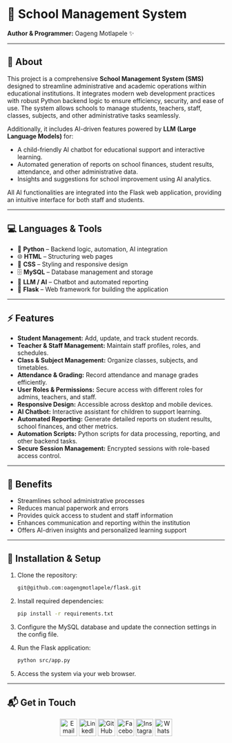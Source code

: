 # 🚀 School Management System

**Author & Programmer:** Oageng Motlapele ✨

---

## 📝 About

This project is a comprehensive **School Management System (SMS)** designed to streamline administrative and academic operations within educational institutions. It integrates modern web development practices with robust Python backend logic to ensure efficiency, security, and ease of use. The system allows schools to manage students, teachers, staff, classes, subjects, and other administrative tasks seamlessly.

Additionally, it includes AI-driven features powered by **LLM (Large Language Models)** for:

* A child-friendly AI chatbot for educational support and interactive learning.
* Automated generation of reports on school finances, student results, attendance, and other administrative data.
* Insights and suggestions for school improvement using AI analytics.

All AI functionalities are integrated into the Flask web application, providing an intuitive interface for both staff and students.

---

## 💻 Languages & Tools

* 🐍 **Python** – Backend logic, automation, AI integration
* 🌐 **HTML** – Structuring web pages
* 🎨 **CSS** – Styling and responsive design
* 🗄️ **MySQL** – Database management and storage
* 🤖 **LLM / AI** – Chatbot and automated reporting
* 🔧 **Flask** – Web framework for building the application

---

## ⚡ Features

* **Student Management:** Add, update, and track student records.
* **Teacher & Staff Management:** Maintain staff profiles, roles, and schedules.
* **Class & Subject Management:** Organize classes, subjects, and timetables.
* **Attendance & Grading:** Record attendance and manage grades efficiently.
* **User Roles & Permissions:** Secure access with different roles for admins, teachers, and staff.
* **Responsive Design:** Accessible across desktop and mobile devices.
* **AI Chatbot:** Interactive assistant for children to support learning.
* **Automated Reporting:** Generate detailed reports on student results, school finances, and other metrics.
* **Automation Scripts:** Python scripts for data processing, reporting, and other backend tasks.
* **Secure Session Management:** Encrypted sessions with role-based access control.

---

## 🚀 Benefits

* Streamlines school administrative processes
* Reduces manual paperwork and errors
* Provides quick access to student and staff information
* Enhances communication and reporting within the institution
* Offers AI-driven insights and personalized learning support

---

## 🔧 Installation & Setup

1. Clone the repository:

   ```bash
   git@github.com:oagengmotlapele/flask.git
   ```
2. Install required dependencies:

   ```bash
   pip install -r requirements.txt
   ```
3. Configure the MySQL database and update the connection settings in the config file.
4. Run the Flask application:

   ```bash
   python src/app.py
   ```
5. Access the system via your web browser.

---
## 📬 Get in Touch  
<p align="center">
  <a href="mailto:oagengmtlapele@gmail.com" title="Email"><img src="https://cdn.jsdelivr.net/npm/simple-icons@v8/icons/gmail.svg" alt="Email" width="40" height="40"/></a>
  <a href="https://www.linkedin.com/in/oageng-motlapele-853387264/" title="LinkedIn"><img src="https://cdn.jsdelivr.net/npm/simple-icons@v8/icons/linkedin.svg" alt="LinkedIn" width="40" height="40"/></a>
  <a href="https://github.com/oagengmotlapele" title="GitHub"><img src="https://cdn.jsdelivr.net/npm/simple-icons@v8/icons/github.svg" alt="GitHub" width="40" height="40"/></a>
  <a href="https://web.facebook.com/peacedodobane.sechele" title="Facebook"><img src="https://cdn.jsdelivr.net/npm/simple-icons@v8/icons/facebook.svg" alt="Facebook" width="40" height="40"/></a>
  <a href="https://www.instagram.com/oagengmotlapele/" title="Instagram"><img src="https://cdn.jsdelivr.net/npm/simple-icons@v8/icons/instagram.svg" alt="Instagram" width="40" height="40"/></a>
  <a href="https://wa.me/26772693981" title="WhatsApp"><img src="https://cdn.jsdelivr.net/npm/simple-icons@v8/icons/whatsapp.svg" alt="WhatsApp" width="40" height="40"/></a>
</p>


